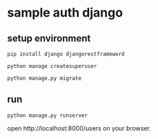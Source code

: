 # sample auth django

## setup environment

```shell
pip install django djangorestframeword
```

```shell
python manage createsuperuser
```

```shell
python manage.py migrate
```

## run

```shell script
python manage.py runserver
```

open http://localhost:8000/users on your browser.
